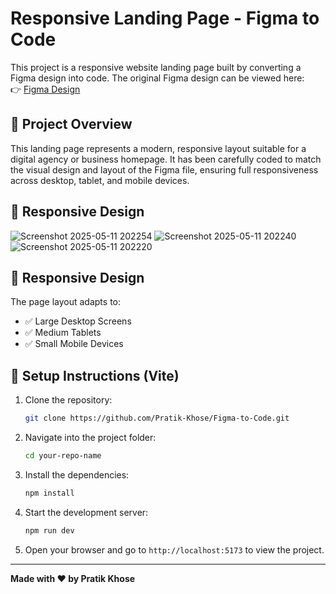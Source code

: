 
# Responsive Landing Page - Figma to Code

This project is a responsive website landing page built by converting a Figma design into code. The original Figma design can be viewed here:  
👉 [Figma Design](https://www.figma.com/design/FKvNnMQD8GnnF8sJI446FG/Stylish-Shopping-App-(Community)?node-id=834-75&t=UG3ApYyWONVnIS1I-0)

## 🚀 Project Overview

This landing page represents a modern, responsive layout suitable for a digital agency or business homepage. It has been carefully coded to match the visual design and layout of the Figma file, ensuring full responsiveness across desktop, tablet, and mobile devices.

## 📱 Responsive Design

![Screenshot 2025-05-11 202254](https://github.com/user-attachments/assets/2bfd16ee-ca8e-4b60-a5fb-bde4faa570be)
![Screenshot 2025-05-11 202240](https://github.com/user-attachments/assets/a32e1206-e2fe-44bb-9f28-f834fb7212a3)
![Screenshot 2025-05-11 202220](https://github.com/user-attachments/assets/b8c71339-7f05-4dc0-8ff0-c19df9c0960c)


## 📱 Responsive Design

The page layout adapts to:
- ✅ Large Desktop Screens
- ✅ Medium Tablets
- ✅ Small Mobile Devices

## 🔧 Setup Instructions (Vite)

1. Clone the repository:
   ```bash
   git clone https://github.com/Pratik-Khose/Figma-to-Code.git
   ```

2. Navigate into the project folder:
   ```bash
   cd your-repo-name
   ```

3. Install the dependencies:
   ```bash
   npm install
   ```

4. Start the development server:
   ```bash
   npm run dev
   ```

5. Open your browser and go to `http://localhost:5173` to view the project.

---

**Made with ❤️ by Pratik Khose**

